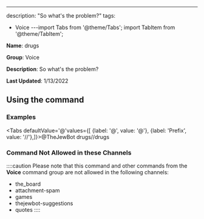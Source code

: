 ---
description: "So what's the problem?"
tags:
  - Voice
---import Tabs from '@theme/Tabs';
import TabItem from '@theme/TabItem';

**Name**: drugs

**Group**: Voice

**Description**: So what's the problem?

**Last Updated**: 1/13/2022

## Using the command

### Examples
<Tabs defaultValue='@'values={[ {label: '@', value: '@'}, {label: 'Prefix', value: '//'},]}><TabItem value='@'>@TheJewBot drugs</TabItem><TabItem value='//'>//drugs</TabItem></Tabs>

### Command Not Allowed in these Channels
::::caution Please note that this command and other commands from the **Voice** command group are not allowed in the following channels:
- the_board
- attachment-spam
- games
- thejewbot-suggestions
- quotes
::::